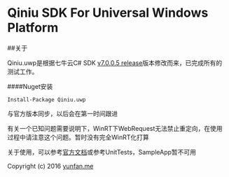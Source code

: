 # Qiniu SDK For Universal Windows Platform

##关于

Qiniu.uwp是根据七牛云C# SDK [v7.0.0.5 release](https://github.com/qiniu/csharp-sdk/releases/tag/v7.0.0.5)版本修改而来，已完成所有的测试工作。


####Nuget安装

``
Install-Package Qiniu.uwp
``


与官方版本同步，以后会在第一时间跟进


有关一个已知问题需要说明下，WinRT下WebRequest无法禁止重定向，在使用过程中请注意这个问题。暂时没有完全WinRT化打算


关于使用，可以参考[官方文档](https://github.com/qiniu/csharp-sdk/blob/master/README.md)或参考UnitTests，SampleApp暂不可用


Copyright (c) 2016 [yunfan.me](https://yunfan.me/)
